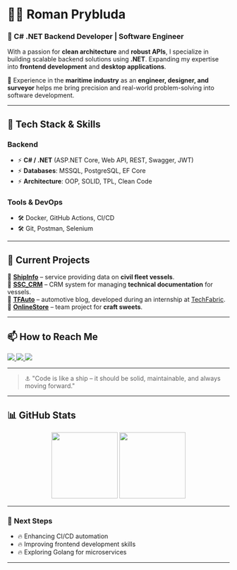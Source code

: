 # 👨‍💻 **Roman Prybluda**  
### 🚀 C# .NET Backend Developer | Software Engineer  

With a passion for **clean architecture** and **robust APIs**, I specialize in building scalable backend solutions using **.NET**. Expanding my expertise into **frontend development** and **desktop applications**.  

🔹 Experience in the **maritime industry** as an **engineer, designer, and surveyor** helps me bring precision and real-world problem-solving into software development.  

---

## 🔧 **Tech Stack & Skills**
### **Backend**
- ⚡ **C# / .NET** (ASP.NET Core, Web API, REST, Swagger, JWT)  
- ⚡ **Databases**: MSSQL, PostgreSQL, EF Core  
- ⚡ **Architecture**: OOP, SOLID, TPL, Clean Code  

### **Tools & DevOps**
- 🛠️ Docker, GitHub Actions, CI/CD  
- 🛠️ Git, Postman, Selenium  

---

## 🌟 **Current Projects**
📌 **[ShipInfo](https://github.com/RomanPrybluda/ShipInfo)** – service providing data on **civil fleet vessels**.  
📌 **[SSC_CRM](https://github.com/RomanPrybluda/SSC_CRM)** – CRM system for managing **technical documentation** for vessels.  
📌 **[TFAuto](https://github.com/RomanPrybluda/TFAuto)** – automotive blog, developed during an internship at [TechFabric](https://www.techfabric.com/).  
📌 **[OnlineStore](https://github.com/RomanPrybluda/OnlineStore)** – team project for **craft sweets**.  

---

## 📫 **How to Reach Me**  
<p align="left">
  <a href="https://www.linkedin.com/in/romanprybluda/">
    <img src="https://img.shields.io/badge/LinkedIn-0077B5?style=for-the-badge&logo=linkedin&logoColor=white"/>
  </a>
  <a href="mailto:r.prybluda.dev@gmail.com">
    <img src="https://img.shields.io/badge/Gmail-D14836?style=for-the-badge&logo=gmail&logoColor=white"/>
  </a>
  <a href="https://t.me/RPrybluda">
    <img src="https://img.shields.io/badge/Telegram-26A5E4?style=for-the-badge&logo=telegram&logoColor=white"/>
  </a>
</p>

---

> ⚓ "Code is like a ship – it should be solid, maintainable, and always moving forward."

---

## 📊 **GitHub Stats**  
<p align="center">
  <img src="https://github-readme-stats.vercel.app/api?username=RomanPrybluda&show_icons=true&theme=tokyonight" height="150" />
  <img src="https://github-readme-stats.vercel.app/api/top-langs/?username=RomanPrybluda&layout=compact&theme=tokyonight" height="150"/>
</p>

---

### 🎯 **Next Steps**
- 🔥 Enhancing CI/CD automation  
- 🔥 Improving frontend development skills  
- 🔥 Exploring Golang for microservices  

---
